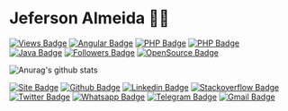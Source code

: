 # Jeferson Almeida :man_technologist:

[![Views Badge](http://views.whatilearened.today/views/github/jefersonalmeida/views.svg)](https://github.com/jefersonalmeida)
[![Angular Badge](https://img.shields.io/badge/FrontEnd-ANGULAR-red)](https://github.com/jefersonalmeida)
[![PHP Badge](https://img.shields.io/badge/BackEnd-PHP-blue)](https://github.com/jefersonalmeida)
[![PHP Badge](https://img.shields.io/badge/BackEnd-NODE-brightgreen)](https://github.com/jefersonalmeida)
[![Java Badge](https://img.shields.io/badge/BackEnd-JAVA-red)](https://github.com/jefersonalmeida)
[![Followers Badge](https://img.shields.io/github/followers/jefersonalmeida?color=%234CC61E&label=GitHub%20Followers%20%3A)](https://github.com/jefersonalmeida)
[![OpenSource Badge](https://badges.frapsoft.com/os/v2/open-source.svg?v=103)](https://github.com/jefersonalmeida?tab=repositories)

![Anurag's github stats](https://github-readme-stats.vercel.app/api?username=jefersonalmeida&show_icons=true)

[![Site Badge](https://img.shields.io/badge/-Site-blue?logo=Wordpress)](https://jeferson.net.br)
[![Github Badge](https://img.shields.io/badge/-Github-black?logo=Github&logoColor=white)](https://github.com/jefersonalmeida)
[![Linkedin Badge](https://img.shields.io/badge/-LinkedIn-blue?logo=Linkedin&logoColor=white)](https://www.linkedin.com/in/jefersonalmeida/)
[![Stackoverflow Badge](https://img.shields.io/badge/-Stackoverflow-4CA143?logo=Stackoverflow&logoColor=white)](https://pt.stackoverflow.com/users/171490/jeferson-de-almeida)
[![Twitter Badge](https://img.shields.io/badge/-Twitter-1ca0f1?labelColor=1ca0f1&logo=twitter&logoColor=white)](https://twitter.com/____jeferson)
[![Whatsapp Badge](https://img.shields.io/badge/-Whatsapp-4CA143?labelColor=4CA143&logo=whatsapp&logoColor=white)](https://api.whatsapp.com/send?phone=5565999695873&text=Olá!)
[![Telegram Badge](https://img.shields.io/badge/-Telegram-1ca0f1?labelColor=1ca0f1&logo=telegram&logoColor=white)](https://t.me/almeida.jeferson)
[![Gmail Badge](https://img.shields.io/badge/-Gmail-c14438?logo=Gmail&logoColor=white)](mailto:me@jeferson.net.br)
